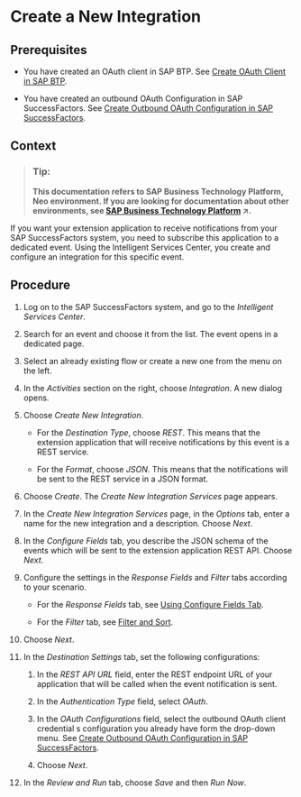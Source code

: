 <!-- loio3ebc43359906404b974cd793cd05a71a -->

# Create a New Integration



<a name="loio3ebc43359906404b974cd793cd05a71a__prereq_g2v_sny_kcb"/>

## Prerequisites

-   You have created an OAuth client in SAP BTP. See [Create OAuth Client in SAP BTP](create-oauth-client-in-sap-btp-67f43e2.md).

-   You have created an outbound OAuth Configuration in SAP SuccessFactors. See [Create Outbound OAuth Configuration in SAP SuccessFactors](create-outbound-oauth-configuration-in-sap-successfactors-2fcdea4.md).




## Context

> ### Tip:  
> **This documentation refers to SAP Business Technology Platform, Neo environment. If you are looking for documentation about other environments, see [SAP Business Technology Platform](https://help.sap.com/viewer/65de2977205c403bbc107264b8eccf4b/Cloud/en-US/6a2c1ab5a31b4ed9a2ce17a5329e1dd8.html "SAP Business Technology Platform (SAP BTP) is an integrated offering comprised of four technology portfolios: database and data management, application development and integration, analytics, and intelligent technologies. The platform offers users the ability to turn data into business value, compose end-to-end business processes, and build and extend SAP applications quickly.") :arrow_upper_right:.**

If you want your extension application to receive notifications from your SAP SuccessFactors system, you need to subscribe this application to a dedicated event. Using the Intelligent Services Center, you create and configure an integration for this specific event.



## Procedure

1.  Log on to the SAP SuccessFactors system, and go to the *Intelligent Services Center*.

2.  Search for an event and choose it from the list. The event opens in a dedicated page.

3.  Select an already existing flow or create a new one from the menu on the left.

4.  In the *Activities* section on the right, choose *Integration*. A new dialog opens.

5.  Choose *Create New Integration*.

    -   For the *Destination Type*, choose *REST*. This means that the extension application that will receive notifications by this event is a REST service.

    -   For the *Format*, choose *JSON*. This means that the notifications will be sent to the REST service in a JSON format.


6.  Choose *Create*. The *Create New Integration Services* page appears.

7.  In the *Create New Integration Services* page, in the *Options* tab, enter a name for the new integration and a description. Choose *Next*.

8.  In the *Configure Fields* tab, you describe the JSON schema of the events which will be sent to the extension application REST API. Choose *Next*.

9.  Configure the settings in the *Response Fields* and *Filter* tabs according to your scenario.

    -   For the *Response Fields* tab, see [Using Configure Fields Tab](https://help.sap.com/viewer/60ba370328e0485797adde67aee846a0/LATEST/en-US/441dd33bd9ff4facaa4ccd9d0970408e.html).

    -   For the *Filter* tab, see [Filter and Sort](https://help.sap.com/viewer/60ba370328e0485797adde67aee846a0/LATEST/en-US/e3d79b3999e84ee7aad3e4f243847d3b.html).


10. Choose *Next*.

11. In the *Destination Settings* tab, set the following configurations:

    1.  In the *REST API URL* field, enter the REST endpoint URL of your application that will be called when the event notification is sent.

    2.  In the *Authentication Type* field, select *OAuth*.
    3.  In the *OAuth Configurations* field, select the outbound OAuth client credential s configuration you already have form the drop-down menu. See [Create Outbound OAuth Configuration in SAP SuccessFactors](create-outbound-oauth-configuration-in-sap-successfactors-c9546f4.md).
    4.  Choose *Next*.


12. In the *Review and Run* tab, choose *Save* and then *Run Now*.


